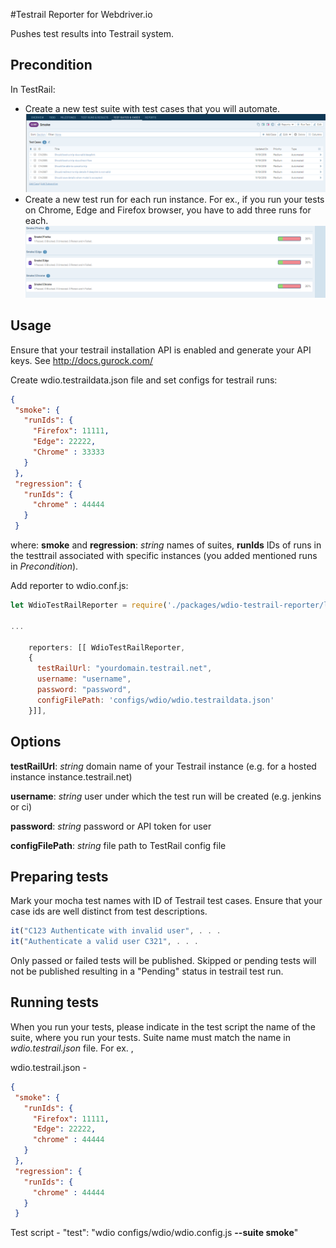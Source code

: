 #Testrail Reporter for Webdriver.io

Pushes test results into Testrail system.

## Precondition

In TestRail:
 - Create a new test suite with test cases that you will automate.
 ![Adding a test suite](/images/test_cases.png)
 - Create a new test run for each run instance. For ex., if you run your tests on Chrome, Edge and Firefox browser, you have to add three runs for each.
  ![Adding a test suite](/images/test_runs.png)
 
## Usage
Ensure that your testrail installation API is enabled and generate your API keys. See http://docs.gurock.com/

Create wdio.testraildata.json file and set configs for testrail runs:
 ```json
 {
  "smoke": {
    "runIds": {
      "Firefox": 11111,
      "Edge": 22222,
      "Chrome" : 33333
    }
  },
  "regression": {
    "runIds": {
      "chrome" : 44444
    }
  }
 ```
 
 where:
 **smoke** and **regression**: *string*  names of suites,
 **runIds** IDs of runs in the testtrail associated with specific instances (you added mentioned runs in *Precondition*).


Add reporter to wdio.conf.js:

```Javascript
let WdioTestRailReporter = require('./packages/wdio-testrail-reporter/lib/wdio-testrail-reporter');

...

    reporters: [[ WdioTestRailReporter,
    {
      testRailUrl: "yourdomain.testrail.net",
      username: "username",
      password: "password",
      configFilePath: 'configs/wdio/wdio.testraildata.json'
    }]],

```

## Options

**testRailUrl**: *string* domain name of your Testrail instance (e.g. for a hosted instance instance.testrail.net)

**username**: *string* user under which the test run will be created (e.g. jenkins or ci)

**password**: *string* password or API token for user

**configFilePath**: *string* file path to TestRail config file


## Preparing tests

Mark your mocha test names with ID of Testrail test cases. Ensure that your case ids are well distinct from test descriptions.
 
```Javascript
it("C123 Authenticate with invalid user", . . .
it("Authenticate a valid user C321", . . .
```

Only passed or failed tests will be published. Skipped or pending tests will not be published resulting in a "Pending" status in testrail test run.


## Running tests

When you run your tests, please indicate in the test script the name of the suite, where you run your tests. Suite name must match the name in *wdio.testrail.json* file.
For ex. ,

wdio.testrail.json - 

 ```json
 {
  "smoke": {
    "runIds": {
      "Firefox": 11111,
      "Edge": 22222,
      "chrome" : 44444
    }
  },
  "regression": {
    "runIds": {
      "chrome" : 44444
    }
  }
 ```
Test script - 
"test": "wdio configs/wdio/wdio.config.js **--suite smoke**"

